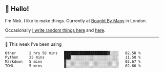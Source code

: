 ## 👋 Hello! 

I'm Nick. I like to make things. Currently at [Bought By Many](https://boughtbymany.com) in London.

Occasionally [I write random things here](https://nicksnell.com) and [here](https://twitter.com/nicksnell).

-------

🚀 This week I've been using

<!--START_SECTION:waka-->
```text
Other      2 hrs 58 mins   ████████████████████▓░░░░   82.58 % 
Python     25 mins         ███░░░░░░░░░░░░░░░░░░░░░░   11.58 % 
Markdown   5 mins          ▓░░░░░░░░░░░░░░░░░░░░░░░░   02.67 % 
TOML       5 mins          ▓░░░░░░░░░░░░░░░░░░░░░░░░   02.60 % 
```
<!--END_SECTION:waka-->
